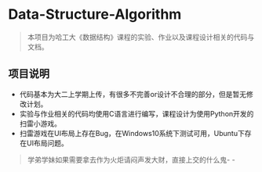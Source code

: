 # Data-Structure-Algorithm  

> 本项目为哈工大《数据结构》课程的实验、作业以及课程设计相关的代码与文档。

## 项目说明

- 代码基本为大二上学期上传，有很多不完善or设计不合理的部分，但是暂无修改计划。
- 实验与作业相关的代码均使用C语言进行编写，课程设计为使用Python开发的扫雷小游戏。
- 扫雷游戏在UI布局上存在Bug，在Windows10系统下测试可用，Ubuntu下存在UI布局问题。

> 学弟学妹如果需要拿去作为火炬请闷声发大财，直接上交的什么鬼- -
